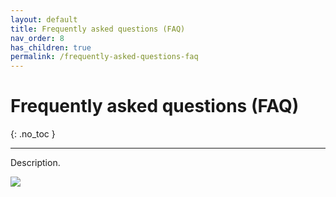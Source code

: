 ```yaml
---
layout: default
title: Frequently asked questions (FAQ)
nav_order: 8
has_children: true
permalink: /frequently-asked-questions-faq
---
```


# Frequently asked questions (FAQ)
{: .no_toc }

---

Description.

![](/orderlord-help-kds/assets/images/kds/section_kitchen_history_1.png)